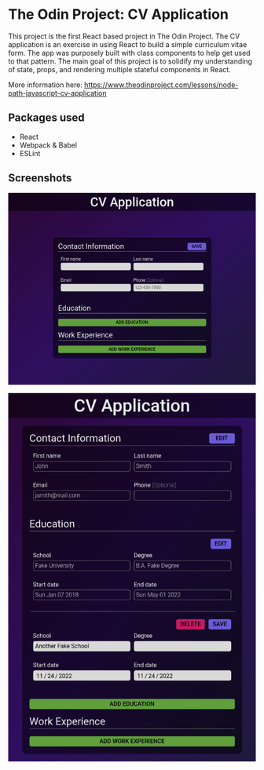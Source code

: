 # The Odin Project: CV Application
This project is the first React based project in The Odin Project. The CV application is an exercise in using React to build a simple curriculum vitae form. The app was purposely built with class components to help get used to that pattern. The main goal of this project is to solidify my understanding of state, props, and rendering multiple stateful components in React.

More information here: https://www.theodinproject.com/lessons/node-path-javascript-cv-application

## Packages used
- React
- Webpack & Babel
- ESLint
  
## Screenshots

![First screenshot](/screenshots/screen1.png?raw=true)
  
![Second screenshot](/screenshots/screen2.png?raw=true)
